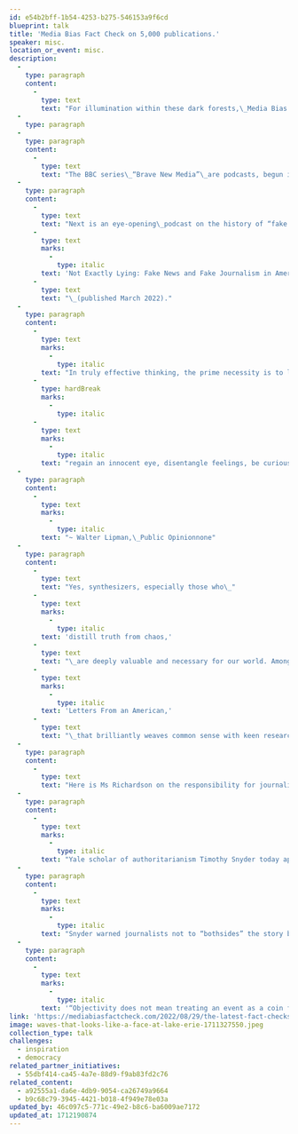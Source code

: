 ```yaml
---
id: e54b2bff-1b54-4253-b275-546153a9f6cd
blueprint: talk
title: 'Media Bias Fact Check on 5,000 publications.'
speaker: misc.
location_or_event: misc.
description:
  -
    type: paragraph
    content:
      -
        type: text
        text: "For illumination within these dark forests,\_Media Bias Fact Check\_(MBFC) covers over 5,000 publications around the world.\_"
  -
    type: paragraph
  -
    type: paragraph
    content:
      -
        type: text
        text: "The BBC series\_“Brave New Media”\_are podcasts, begun in September 2022, from courageous journalists who live on the edge of the tough struggle to offer truth to this unsettled world.\_"
  -
    type: paragraph
    content:
      -
        type: text
        text: "Next is an eye-opening\_podcast on the history of “fake news”\_from Andie Tucher, a professor at the School of Journalism at Columbia University in New York. She takes us through 400 years of fake news in America, beginning with a story published in 1690. Today, of course, given the the speed, anonymity, and reach of the Internet it’s much easier to get away with faking it. Her book is\_"
      -
        type: text
        marks:
          -
            type: italic
        text: 'Not Exactly Lying: Fake News and Fake Journalism in American History'
      -
        type: text
        text: "\_(published March 2022)."
  -
    type: paragraph
    content:
      -
        type: text
        marks:
          -
            type: italic
        text: "In truly effective thinking, the prime necessity is to liquidate judgments,\_"
      -
        type: hardBreak
        marks:
          -
            type: italic
      -
        type: text
        marks:
          -
            type: italic
        text: "regain an innocent eye, disentangle feelings, be curious and open-hearted.\_ \_ \_ \_ \_ \_ \_ \_"
  -
    type: paragraph
    content:
      -
        type: text
        marks:
          -
            type: italic
        text: "~ Walter Lipman,\_Public Opinionnone"
  -
    type: paragraph
    content:
      -
        type: text
        text: "Yes, synthesizers, especially those who\_"
      -
        type: text
        marks:
          -
            type: italic
        text: 'distill truth from chaos,'
      -
        type: text
        text: "\_are deeply valuable and necessary for our world. Among the best is\_Heather Cox Richardson, an independent American historian who works from her home on the coast of Maine, gifting the world with a daily column,\_"
      -
        type: text
        marks:
          -
            type: italic
        text: 'Letters From an American,'
      -
        type: text
        text: "\_that brilliantly weaves common sense with keen research.\_"
  -
    type: paragraph
    content:
      -
        type: text
        text: "Here is Ms Richardson on the responsibility for journalists (and all of us) to seek truth over “objectivity,” in her comments (6/8/23) about avoiding the misdirection of “bothsides” to an issue:\_"
  -
    type: paragraph
    content:
      -
        type: text
        marks:
          -
            type: italic
        text: "Yale scholar of authoritarianism Timothy Snyder today applied this idea to coverage of the destruction of the Nova Kakhovka Dam in Ukraine, which has rained down humanitarian, ecological, and economic disaster on Ukrainians as they appear to be launching a counteroffensive to the Russian invasion of their country.\_"
  -
    type: paragraph
    content:
      -
        type: text
        marks:
          -
            type: italic
        text: "Snyder warned journalists not to “bothsides” the story by offering equal time to both sides. “What Russian spokespersons have said has almost always been untrue, whereas what Ukrainian spokespersons have said has largely been reliable. The juxtaposition suggests a false equality,” he wrote. “The story doesn’t start at the moment the dam explodes. For the last fifteen months Russia has been killing Ukrainian civilians and destroying Ukrainian civilian infrastructure, whereas Ukraine has been trying to protect its people and the structures that keep them alive.”\_"
  -
    type: paragraph
    content:
      -
        type: text
        marks:
          -
            type: italic
        text: '“Objectivity does not mean treating an event as a coin flip between two public statements,” he said. “It demands thinking about the objects and the settings that readers require for understanding amidst uncertainty.”'
link: 'https://mediabiasfactcheck.com/2022/08/29/the-latest-fact-checks-curated-by-media-bias-fact-check-08-29-2022/'
image: waves-that-looks-like-a-face-at-lake-erie-1711327550.jpeg
collection_type: talk
challenges:
  - inspiration
  - democracy
related_partner_initiatives:
  - 55dbf414-ca45-4a7e-88d9-f9ab83fd2c76
related_content:
  - a92555a1-da6e-4db9-9054-ca26749a9664
  - b9c68c79-3945-4421-b018-4f949e78e03a
updated_by: 46c097c5-771c-49e2-b8c6-ba6009ae7172
updated_at: 1712190874
---
```


